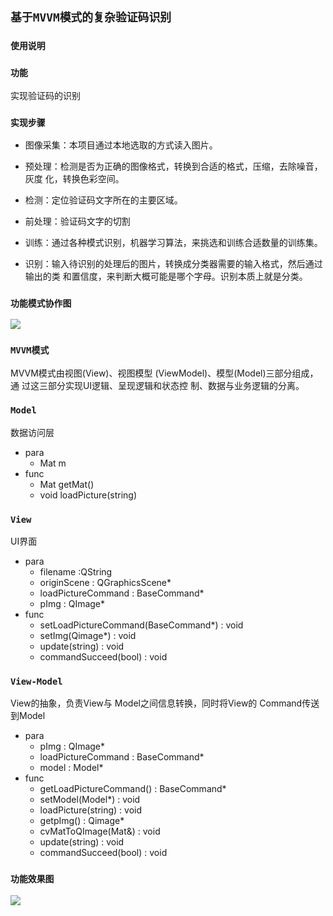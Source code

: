 ## `基于MVVM模式的复杂验证码识别`
### `使用说明`

### `功能`
实现验证码的识别

### `实现步骤`
* 图像采集：本项目通过本地选取的方式读入图片。
    
* 预处理：检测是否为正确的图像格式，转换到合适的格式，压缩，去除噪音，灰度
化，转换色彩空间。
    
* 检测：定位验证码文字所在的主要区域。
    
* 前处理：验证码文字的切割
    
* 训练：通过各种模式识别，机器学习算法，来挑选和训练合适数量的训练集。
    
* 识别：输入待识别的处理后的图片，转换成分类器需要的输入格式，然后通过输出的类
和置信度，来判断大概可能是哪个字母。识别本质上就是分类。
### `功能模式协作图`
![](https://github.com/cubeFUN/Sum/blob/master/img/Frame.jpg)
### `MVVM模式`
MVVM模式由视图(View)、视图模型 (ViewModel)、模型(Model)三部分组成，通 过这三部分实现UI逻辑、呈现逻辑和状态控 制、数据与业务逻辑的分离。 
### `Model`
数据访问层
* para
    * Mat m
* func
    * Mat getMat()
    * void loadPicture(string)

### `View`
UI界面
* para
    * filename :QString
    * originScene : QGraphicsScene*
    * loadPictureCommand : BaseCommand*
    * pImg : QImage*
* func
    * setLoadPictureCommand(BaseCommand*) : void
    * setImg(Qimage*) : void
    * update(string) : void
    * commandSucceed(bool) : void

### `View-Model`
View的抽象，负责View与 Model之间信息转换，同时将View的 Command传送到Model
* para
    * pImg : QImage*
    * loadPictureCommand : BaseCommand*
    * model : Model*
* func
    * getLoadPictureCommand() : BaseCommand*
    * setModel(Model*) : void
    * loadPicture(string) : void
    * getpImg() : Qimage*
    * cvMatToQImage(Mat&) : void
    * update(string) : void
    * commandSucceed(bool) : void
### `功能效果图`
<img src='./img/Frame.jpg'>

